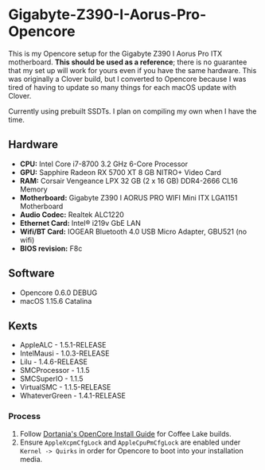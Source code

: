 # Gigabyte-Z390-I-Aorus-Pro-Opencore

This is my Opencore setup for the Gigabyte Z390 I Aorus Pro ITX motherboard. **This should be used as a reference**; there is no guarantee that my set up will work for yours even if you have the same hardware. This was originally a Clover build, but I converted to Opencore because I was tired of having to update so many things for each macOS update with Clover.

Currently using prebuilt SSDTs. I plan on compiling my own when I have the time.

## Hardware
* **CPU:** Intel Core i7-8700 3.2 GHz 6-Core Processor
* **GPU:** Sapphire Radeon RX 5700 XT 8 GB NITRO+ Video Card
* **RAM:** Corsair Vengeance LPX 32 GB (2 x 16 GB) DDR4-2666 CL16 Memory
* **Motherboard:** Gigabyte Z390 I AORUS PRO WIFI Mini ITX LGA1151 Motherboard
* **Audio Codec:** Realtek ALC1220
* **Ethernet Card:** Intel® i219v GbE LAN
* **Wifi/BT Card:** IOGEAR Bluetooth 4.0 USB Micro Adapter, GBU521 (no wifi)
* **BIOS revision:** F8c

## Software
* Opencore 0.6.0 DEBUG
* macOS 1.15.6 Catalina

## Kexts
* AppleALC - 1.5.1-RELEASE
* IntelMausi - 1.0.3-RELEASE
* Lilu - 1.4.6-RELEASE
* SMCProcessor - 1.1.5
* SMCSuperIO - 1.1.5
* VirtualSMC - 1.1.5-RELEASE 
* WhateverGreen - 1.4.1-RELEASE

### Process
1. Follow [Dortania's OpenCore Install Guide](https://dortania.github.io/OpenCore-Install-Guide/) for Coffee Lake builds.
2. Ensure `AppleXcpmCfgLock` and `AppleCpuPmCfgLock` are enabled under `Kernel -> Quirks` in order for Opencore to boot into your installation media.
